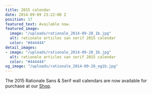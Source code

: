 ```yaml
---
title: 2015 calendar
date: 2014-09-09 23:22:00 Z
position: 17
featured_text: Available now.
featured_image:
  image: "/uploads/rationale_2014-09-28_1b.jpg"
  alt: rationale articles san serif 2015 calendar
  color: "#444444"
detail_images:
- image: "/uploads/rationale_2014-09-28_1b.jpg"
  alt: rationale articles san serif 2015 calendar
  color: "#444444"
og_image: "/uploads/rationale_2014-09-28_og1b.jpg"
---
```


The 2015 Rationale Sans & Serif wall calendars are now available for purchase at our [Shop](https://rationale-design.com/shop/).